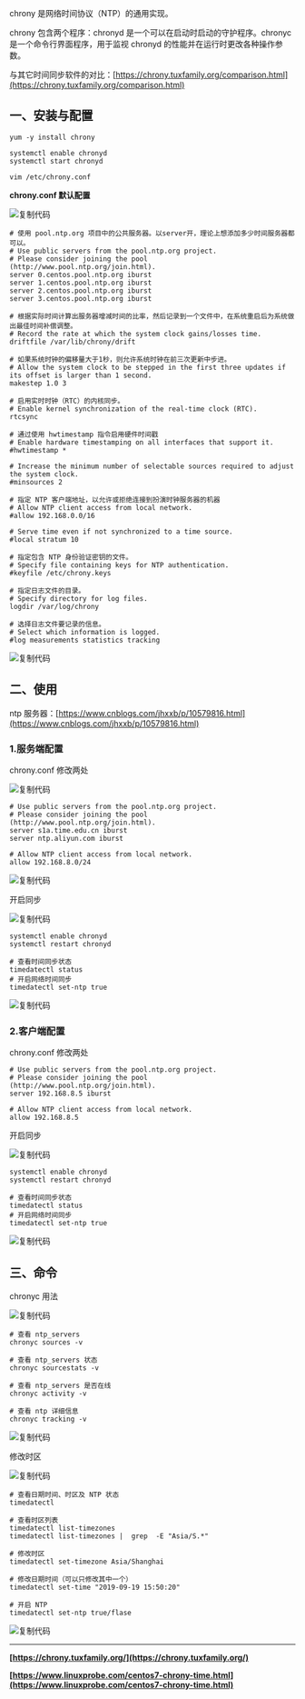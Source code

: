 chrony 是网络时间协议（NTP）的通用实现。

chrony 包含两个程序：chronyd 是一个可以在启动时启动的守护程序。chronyc 是一个命令行界面程序，用于监视 chronyd 的性能并在运行时更改各种操作参数。

与其它时间同步软件的对比：[https://chrony.tuxfamily.org/comparison.html](https://chrony.tuxfamily.org/comparison.html)

## 一、安装与配置

```
yum -y install chrony

systemctl enable chronyd
systemctl start chronyd

vim /etc/chrony.conf
```

**chrony.conf 默认配置**

![复制代码](https://common.cnblogs.com/images/copycode.gif)

```
# 使用 pool.ntp.org 项目中的公共服务器。以server开，理论上想添加多少时间服务器都可以。
# Use public servers from the pool.ntp.org project.
# Please consider joining the pool (http://www.pool.ntp.org/join.html).
server 0.centos.pool.ntp.org iburst
server 1.centos.pool.ntp.org iburst
server 2.centos.pool.ntp.org iburst
server 3.centos.pool.ntp.org iburst

# 根据实际时间计算出服务器增减时间的比率，然后记录到一个文件中，在系统重启后为系统做出最佳时间补偿调整。
# Record the rate at which the system clock gains/losses time.
driftfile /var/lib/chrony/drift

# 如果系统时钟的偏移量大于1秒，则允许系统时钟在前三次更新中步进。
# Allow the system clock to be stepped in the first three updates if its offset is larger than 1 second.
makestep 1.0 3

# 启用实时时钟（RTC）的内核同步。
# Enable kernel synchronization of the real-time clock (RTC).
rtcsync

# 通过使用 hwtimestamp 指令启用硬件时间戳
# Enable hardware timestamping on all interfaces that support it.
#hwtimestamp *

# Increase the minimum number of selectable sources required to adjust the system clock.
#minsources 2

# 指定 NTP 客户端地址，以允许或拒绝连接到扮演时钟服务器的机器
# Allow NTP client access from local network.
#allow 192.168.0.0/16

# Serve time even if not synchronized to a time source.
#local stratum 10

# 指定包含 NTP 身份验证密钥的文件。
# Specify file containing keys for NTP authentication.
#keyfile /etc/chrony.keys

# 指定日志文件的目录。
# Specify directory for log files.
logdir /var/log/chrony

# 选择日志文件要记录的信息。
# Select which information is logged.
#log measurements statistics tracking
```

![复制代码](https://common.cnblogs.com/images/copycode.gif)

## 二、使用

ntp 服务器：[https://www.cnblogs.com/jhxxb/p/10579816.html](https://www.cnblogs.com/jhxxb/p/10579816.html)

### 1.服务端配置

chrony.conf 修改两处

![复制代码](https://common.cnblogs.com/images/copycode.gif)

```
# Use public servers from the pool.ntp.org project.
# Please consider joining the pool (http://www.pool.ntp.org/join.html).
server s1a.time.edu.cn iburst
server ntp.aliyun.com iburst

# Allow NTP client access from local network.
allow 192.168.8.0/24
```

![复制代码](https://common.cnblogs.com/images/copycode.gif)

开启同步

![复制代码](https://common.cnblogs.com/images/copycode.gif)

```
systemctl enable chronyd
systemctl restart chronyd

# 查看时间同步状态
timedatectl status
# 开启网络时间同步
timedatectl set-ntp true
```

![复制代码](https://common.cnblogs.com/images/copycode.gif)

### 2.客户端配置

chrony.conf 修改两处

```
# Use public servers from the pool.ntp.org project.
# Please consider joining the pool (http://www.pool.ntp.org/join.html).
server 192.168.8.5 iburst

# Allow NTP client access from local network.
allow 192.168.8.5
```

开启同步

![复制代码](https://common.cnblogs.com/images/copycode.gif)

```
systemctl enable chronyd
systemctl restart chronyd

# 查看时间同步状态
timedatectl status
# 开启网络时间同步
timedatectl set-ntp true
```

![复制代码](https://common.cnblogs.com/images/copycode.gif)

## 三、命令

chronyc 用法

![复制代码](https://common.cnblogs.com/images/copycode.gif)

```
# 查看 ntp_servers
chronyc sources -v

# 查看 ntp_servers 状态
chronyc sourcestats -v

# 查看 ntp_servers 是否在线
chronyc activity -v

# 查看 ntp 详细信息
chronyc tracking -v
```

![复制代码](https://common.cnblogs.com/images/copycode.gif)

修改时区

![复制代码](https://common.cnblogs.com/images/copycode.gif)

```
# 查看日期时间、时区及 NTP 状态
timedatectl

# 查看时区列表
timedatectl list-timezones
timedatectl list-timezones |  grep  -E "Asia/S.*"

# 修改时区
timedatectl set-timezone Asia/Shanghai

# 修改日期时间（可以只修改其中一个）
timedatectl set-time "2019-09-19 15:50:20"

# 开启 NTP
timedatectl set-ntp true/flase
```

![复制代码](https://common.cnblogs.com/images/copycode.gif)

___

**[https://chrony.tuxfamily.org/](https://chrony.tuxfamily.org/)**

**[https://www.linuxprobe.com/centos7-chrony-time.html](https://www.linuxprobe.com/centos7-chrony-time.html)**